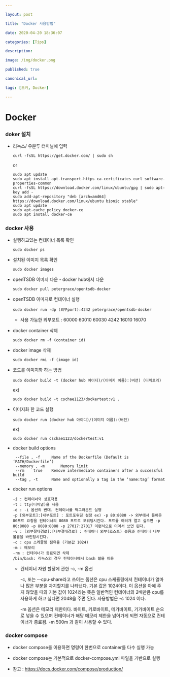 ```yaml
---

layout: post

title: "Docker 사용방법"

date: 2020-04-20 18:36:07

categories: [Tips]

description:

image: /img/docker.png

published: true

canonical_url:

tags: [도커, Docker]

---
```


# Docker

### doker 설치
  - 리눅스/ 우분투 터미널에 입력

        curl -fsSL https://get.docker.com/ | sudo sh

    or

        sudo apt update
        sudo apt install apt-transport-https ca-certificates curl software-properties-common
        curl -fsSL https://download.docker.com/linux/ubuntu/gpg | sudo apt-key add -
        sudo add-apt-repository "deb [arch=amd64] https://download.docker.com/linux/ubuntu bionic stable"
        sudo apt update
        sudo apt-cache policy docker-ce
        sudo apt install docker-ce

### docker 사용

  - 실행하고있는 컨테이너 목록 확인

        sudo docker ps

  - 설치된 이미지 목록 확인

        sudo docker images

  - openTSDB 이미지 다운 - docker hub에서 다운

        sudo docker pull petergrace/opentsdb-docker

  - openTSDB 이미지로 컨테이너 실행

        sudo docker run -dp (외부port):4242 petergrace/opentsdb-docker

      - 사용 가능한 외부포트 : 60000 60010 60030 4242 16010 16070

  - docker container 삭제

        sudo docker rm -f (container id)

  - docker image 삭제

        sudo docker rmi -f (image id)

  - 코드를 이미지화 하는 방법

        sudo docker build -t (docker hub 아이디)/(이미지 이름):(버전) (디렉토리)

    ex)

        sudo docker build -t cschae1123/dockertest:v1 .

  - 이미지화 한 코드 실행

        sudo docker run (docker hub 아이디)/(이미지 이름):(버전)

    ex)

        sudo docker run cschae1123/dockertest:v1

 - docker build options

        --file , -f		Name of the Dockerfile (Default is ‘PATH/Dockerfile’)
        --memory , -m		Memory limit
        --rm	true	Remove intermediate containers after a successful build
        --tag , -t		Name and optionally a tag in the ‘name:tag’ format

  - docker run options

        -i : 컨테이너와 상호작용
        -t : tty(터미널)을 사용
        -d : -i 옵션의 반대. 컨테이너를 백그라운드 실행
        -p [외부포트]:[내부포트] : 포트포워딩 설정 ex) -p 80:8080 -> 외부에서 들어온 80포트 요청을 컨테이너의 8080 포트로 포워딩시킨다. 포트를 여러개 열고 싶으면 -p 80:8080 -p 8088:8088 -p 27017:27017 이런식으로 이어서 쓰면 된다.
        -v : [외부절대경로]:[내부절대경로] : 컨테이너 외부(호스트) 볼륨과 컨테이너 내부 볼륨을 바인딩시킨다.
        -c : cpu 스케줄링 점유율 (기본값 1024)
        -m : 메모리
        -rm : 컨테이너가 종료되면 삭제
        /bin/bash: 리눅스의 경우 컨테이너에서 bash 쉘을 이용

    - 컨테이너 자원 할당에 관한 -c, -m 옵션

      -c, 또는 --cpu-share라고 쓰이는 옵션은 cpu 스케쥴링에서 컨테이너가 얼마나 많은 부분을 차지할지를 나타낸다. 기본 값은 1024이다. 이 옵션을 아예 주지 않았을 때의 기본 값이 1024라는 뜻은 일반적인 컨테이너의 2배만큼 cpu를 사용하게 하고 싶다면  2048을 주면 된다. 사용방법은 -c 1024 이다.

      -m 옵션은 메모리 제한이다. 바이트, 키로바이트, 메가바이트, 기가바이트 순으로 넣을 수 있으며 컨테이너가 해당 메모리 제한을 넘어가게 되면 자동으로 컨테이너가 종료됨. -m 500m 과 같이 사용할 수 있다.

### docker compose
  - docker compose를 이용하면 명령어 한번으로 container를 다수 실행 가능
  - docker compose는 기본적으로 docker-compose.yml 파일을 기반으로 실행

  - 참고 : https://docs.docker.com/compose/production/
